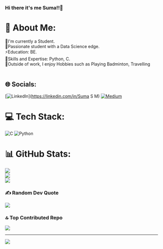 ### Hi there it's me Suma!!👋

# 💫 About Me:
🔭I'm currently a Student.<br>🌱Passionate student with a Data Science edge.<br>⚡Education: BE.<br>🤔Skills and Expertise: Python, C.<br>👯Outside of work, I enjoy Hobbies such as Playing Badminton, Travelling<br><br>


## 🌐 Socials:
[![LinkedIn](https://img.shields.io/badge/LinkedIn-%230077B5.svg?logo=linkedin&logoColor=white)](https://linkedin.com/in/Suma S M) [![Medium](https://img.shields.io/badge/Medium-12100E?logo=medium&logoColor=white)](https://medium.com/@Suma) 

# 💻 Tech Stack:
![C](https://img.shields.io/badge/c-%2300599C.svg?style=for-the-badge&logo=c&logoColor=white) ![Python](https://img.shields.io/badge/python-3670A0?style=for-the-badge&logo=python&logoColor=ffdd54)
# 📊 GitHub Stats:
![](https://github-readme-stats.vercel.app/api?username=sumasm0416&theme=radical&hide_border=false&include_all_commits=true&count_private=false)<br/>
![](https://github-readme-streak-stats.herokuapp.com/?user=sumasm0416&theme=radical&hide_border=false)<br/>
![](https://github-readme-stats.vercel.app/api/top-langs/?username=sumasm0416&theme=radical&hide_border=false&include_all_commits=true&count_private=false&layout=compact)

### ✍️ Random Dev Quote
![](https://quotes-github-readme.vercel.app/api?type=horizontal&theme=radical)

### 🔝 Top Contributed Repo
![](https://github-contributor-stats.vercel.app/api?username=sumasm0416&limit=5&theme=dark&combine_all_yearly_contributions=true)

---
[![](https://visitcount.itsvg.in/api?id=sumasm0416&icon=0&color=1)](https://visitcount.itsvg.in)

<!-- Proudly created with GPRM ( https://gprm.itsvg.in ) -->
